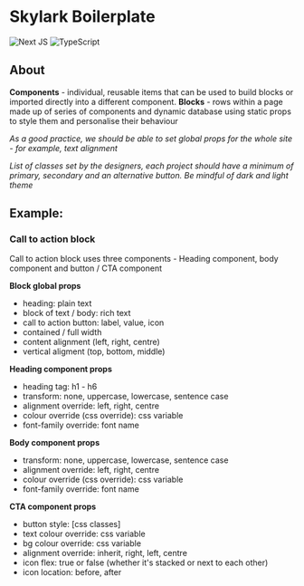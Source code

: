 # Skylark Boilerplate
![Next JS](https://img.shields.io/badge/Next-black?style=for-the-badge&logo=next.js&logoColor=white) ![TypeScript](https://img.shields.io/badge/typescript-%23007ACC.svg?style=for-the-badge&logo=typescript&logoColor=white)
## About
**Components** - individual, reusable items that can be used to build blocks or imported directly into a different component.
**Blocks** - rows within a page made up of series of components and dynamic database using static props to style them and personalise their behaviour

*As a good practice, we should be able to set global props for the whole site - for example, text alignment*

*List of classes set by the designers, each project should have a minimum of primary, secondary and an alternative button. Be mindful of dark and light theme*

## Example:

### Call to action block
Call to action block uses three components - Heading component, body component and button / CTA component

**Block global props**

- heading: plain text
- block of text / body: rich text
- call to action button: label, value, icon
- contained / full width
- content alignment (left, right, centre)
- vertical aligment (top, bottom, middle)

**Heading component props**

- heading tag: h1 - h6
- transform: none, uppercase, lowercase, sentence case
- alignment override: left, right, centre
- colour override (css override): css variable
- font-family override: font name

**Body component props**

- transform: none, uppercase, lowercase, sentence case
- alignment override: left, right, centre
- colour override (css override): css variable
- font-family override: font name

**CTA component props**

- button style: [css classes]
- text colour override: css variable
- bg colour override: css variable
- alignment override: inherit, right, left, centre
- icon flex: true or false (whether it's stacked or next to each other)
- icon location: before, after